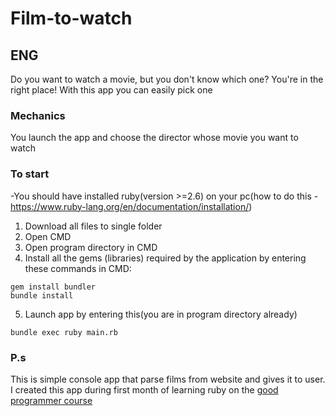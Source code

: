 # Film-to-watch
## ENG
Do you want to watch a movie, but you don't know which one? You're in the right place! With this app you can easily pick one

### Mechanics
You launch the app and choose the director whose movie you want to watch

### To start

-You should have installed ruby(version >=2.6) on your pc(how to do this - https://www.ruby-lang.org/en/documentation/installation/)
1. Download all files to single folder
2. Open CMD
3. Open program directory in CMD
4. Install all the gems (libraries) required by the application by entering these commands in CMD:
```
gem install bundler
bundle install
```
5. Launch app by entering this(you are in program directory already)
```
bundle exec ruby main.rb
```

### P.s

This is simple console app that parse films from website and gives it to user.
I created this app during first month of learning ruby on the [good programmer course](https://goodprogrammer.ru/rails)

